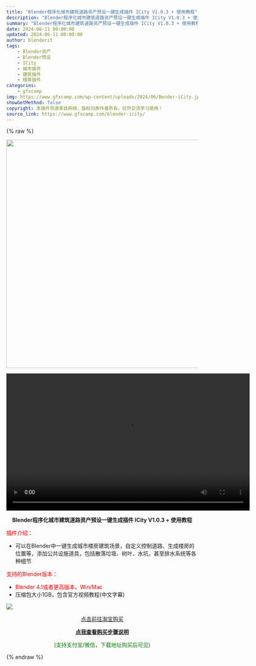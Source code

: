 ```yaml
---
title: "Blender程序化城市建筑道路资产预设一键生成插件 ICity V1.0.3 + 使用教程"
description: "Blender程序化城市建筑道路资产预设一键生成插件 ICity V1.0.3 + 使用教程 插件介绍： 可以在Blender中一键生成城市楼房建筑场景，自定义控制道路、生成楼房的位置等，添加公共设施..."
summary: "Blender程序化城市建筑道路资产预设一键生成插件 ICity V1.0.3 + 使用教程 插件介绍： 可以在Blender中一键生成城市楼房建筑场景，自定义控制道路、生成楼房的位置等，添加公共设施..."
date: 2024-06-11 00:00:00
updated: 2024-06-11 00:00:00
author: blenderit
tags: 
    - Blender资产
    - Blender预设
    - ICity
    - 城市插件
    - 建筑插件
    - 楼房插件
categories:
    - gfxcamp
img: https://www.gfxcamp.com/wp-content/uploads/2024/06/Bender-iCity.jpg
showGetMethod: false
copyright: 本插件资源来自网络，版权归原作者所有，仅供交流学习使用！
source_link: https://www.gfxcamp.com/blender-icity/
---
```


{% raw %}
<div><p><img decoding="async" class="aligncenter size-full wp-image-122088" src="https://www.gfxcamp.com/wp-content/uploads/2024/06/Bender-iCity.jpg" data-src="https://www.gfxcamp.com/wp-content/uploads/2024/06/Bender-iCity.jpg" alt="" width="600" height="600" data-srcset="https://www.gfxcamp.com/wp-content/uploads/2024/06/Bender-iCity.jpg 600w, https://www.gfxcamp.com/wp-content/uploads/2024/06/Bender-iCity-150x150.jpg 150w, https://www.gfxcamp.com/wp-content/uploads/2024/06/Bender-iCity-80x80.jpg 80w, https://www.gfxcamp.com/wp-content/uploads/2024/06/Bender-iCity-320x320.jpg 320w" data-sizes="(max-width: 600px) 100vw, 600px"><br>
</p><center><div style="width: 640px;" class="wp-video"><!--[if lt IE 9]><script>document.createElement('video');</script><![endif]-->
<video class="wp-video-shortcode" id="video-122087-1" width="640" height="360" preload="true" controls="controls"><source type="video/mp4" src="http://cloud.video.taobao.com/play/u/null/p/1/e/6/t/1/467172826420.mp4?_=1"></source><a href="http://cloud.video.taobao.com/play/u/null/p/1/e/6/t/1/467172826420.mp4">http://cloud.video.taobao.com/play/u/null/p/1/e/6/t/1/467172826420.mp4</a></video></div></center><p style="text-align: center;"><strong>Blender程序化城市建筑道路资产预设一键生成插件 ICity V1.0.3 + 使用教程</strong></p><p><span style="color: #ff0000;" data-spm-anchor-id="pc_detail.29232929/evo365560b447259.202205.i0.250b7dd6NXSLlb">插件介绍：</span></p><ul>
<li>可以在Blender中一键生成城市楼房建筑场景，自定义控制道路、生成楼房的位置等，添加公共设施道具，包括散落垃圾、树叶、水坑，甚至排水系统等各种细节</li>
</ul><p><span style="color: #ff0000;">支持的Blender版本：</span></p><ul>
<li><span style="color: #ff0000;">Blender 4.1或者更高版本，Win/Mac</span></li>
<li>压缩包大小1GB，包含官方视频教程(中文字幕)</li>
</ul><p><img decoding="async" class="lazyload aligncenter" src="https://img.alicdn.com/imgextra/i4/80049544/O1CN019AJEOE2KND12QHK5N_!!80049544.jpg" data-src="https://img.alicdn.com/imgextra/i4/80049544/O1CN019AJEOE2KND12QHK5N_!!80049544.jpg" align="absmiddle"></p><p style="text-align: center;"><a class="maxbutton-1 maxbutton maxbutton-taobao" target="_blank" rel="noopener" href="https://item.taobao.com/item.htm?id=804906683911"><span class="mb-text">点击前往淘宝购买</span></a></p><div style="text-align: center;"> <div id="wshop-async-cfa6e11ceff13b251692cb3213743643"><script type="text/javascript">if(jQuery){jQuery(function($){var data = {"action":"wshop_async_load","hook":"wshop_unpaid","atts":"{\"location\":\"https:\\\/\\\/www.gfxcamp.com\\\/blender-icity\\\/\",\"context\":\"70f70392893693508478fc92c92bbbf6\",\"enable_guest\":0,\"post_id\":122087}","content":0,"wshop_async_load":"3ab886d588","notice_str":"6560711971","hash":"dffe10f17315c2d752c55fa3fe222df0"};$.ajax({url: 'https://www.gfxcamp.com/wp-admin/admin-ajax.php',type: 'post',timeout: 60 * 1000,async: true,cache: false,data: data,beforeSend:function(){var $handler =$('#wshop-async-cfa6e11ceff13b251692cb3213743643');if(typeof $handler.loading=='function'){$handler.loading();}}, dataType: 'json',success: function(m) {var $handler =$('#wshop-async-cfa6e11ceff13b251692cb3213743643');if(typeof $handler.loading=='function'){$handler.loading('hide');}if(m.errcode!=0){console.error(m.errmsg);return;}$handler.html(m.data);},error:function(e){var $handler =$('#wshop-async-cfa6e11ceff13b251692cb3213743643');if(typeof $handler.loading=='function'){$handler.loading('hide');}$handler.remove();console.error(e.responseText);}});});}</script></div></div><div style="text-align: center;">
 <div id="wshop-async-aacca7ac07834cca86a61f1d0719ece6"><script type="text/javascript">if(jQuery){jQuery(function($){var data = {"action":"wshop_async_load","hook":"wshop_paid","atts":"{\"location\":\"https:\\\/\\\/www.gfxcamp.com\\\/blender-icity\\\/\",\"context\":\"04cddc592269e994f8bd06d503db7e0c\",\"enable_guest\":0,\"post_id\":122087}","content":1,"wshop_async_load":"3ab886d588","notice_str":"1677110569","hash":"7678342b41de7b20f75e717c09c278f9"};$.ajax({url: 'https://www.gfxcamp.com/wp-admin/admin-ajax.php',type: 'post',timeout: 60 * 1000,async: true,cache: false,data: data,beforeSend:function(){var $handler =$('#wshop-async-aacca7ac07834cca86a61f1d0719ece6');if(typeof $handler.loading=='function'){$handler.loading();}}, dataType: 'json',success: function(m) {var $handler =$('#wshop-async-aacca7ac07834cca86a61f1d0719ece6');if(typeof $handler.loading=='function'){$handler.loading('hide');}if(m.errcode!=0){console.error(m.errmsg);return;}$handler.html(m.data);},error:function(e){var $handler =$('#wshop-async-aacca7ac07834cca86a61f1d0719ece6');if(typeof $handler.loading=='function'){$handler.loading('hide');}$handler.remove();console.error(e.responseText);}});});}</script></div></div><p style="text-align: center;"><strong><a href="https://www.gfxcamp.com/how-to-download/" target="_blank" rel="noopener">点我查看购买步骤说明</a></strong></p><p style="text-align: center;"><span style="color: #008000;">(支持支付宝/微信，下载地址购买后可见)</span></p></div>
<div style="display: none">gfxcamp</div>
{% endraw %}
